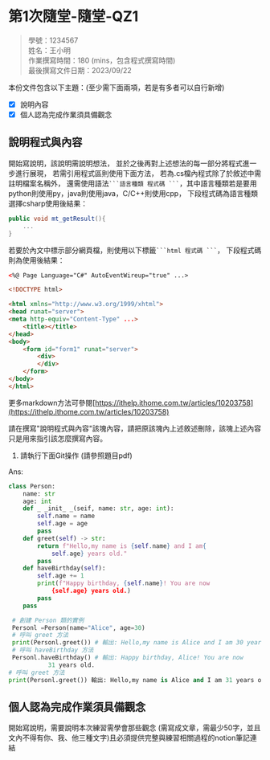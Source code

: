 # 第1次隨堂-隨堂-QZ1
>
>學號：1234567
><br />
>姓名：王小明
><br />
>作業撰寫時間：180 (mins，包含程式撰寫時間)
><br />
>最後撰寫文件日期：2023/09/22
>

本份文件包含以下主題：(至少需下面兩項，若是有多者可以自行新增)
- [x] 說明內容
- [x] 個人認為完成作業須具備觀念

## 說明程式與內容

開始寫說明，該說明需說明想法，
並於之後再對上述想法的每一部分將程式進一步進行展現，
若需引用程式區則使用下面方法，
若為.cs檔內程式除了於敘述中需註明檔案名稱外，
還需使用語法` ```語言種類 程式碼 ``` `，其中語言種類若是要用python則使用py，java則使用java，C/C++則使用cpp，
下段程式碼為語言種類選擇csharp使用後結果：

```csharp
public void mt_getResult(){
    ...
}
```

若要於內文中標示部分網頁檔，則使用以下標籤` ```html 程式碼 ``` `，
下段程式碼則為使用後結果：

```html
<%@ Page Language="C#" AutoEventWireup="true" ...>

<!DOCTYPE html>

<html xmlns="http://www.w3.org/1999/xhtml">
<head runat="server">
<meta http-equiv="Content-Type" ...>
    <title></title>
</head>
<body>
    <form id="form1" runat="server">
        <div>
        </div>
    </form>
</body>
</html>
```
更多markdown方法可參閱[https://ithelp.ithome.com.tw/articles/10203758](https://ithelp.ithome.com.tw/articles/10203758)

請在撰寫"說明程式與內容"該塊內容，請把原該塊內上述敘述刪除，該塊上述內容只是用來指引該怎麼撰寫內容。

1. 請執行下面Git操作 (請參照題目pdf)

Ans:
```py
class Person:
    name: str
    age: int
    def _ _init_ _(seif, name: str, age: int):
        self.name = name
        self.age = age
        pass
    def greet(self) -> str:
        return f"Hello,my name is {self.name} and I am{
            self.age} years old."
        pass
    def haveBirthday(self):
        self.age += 1
        print(f"Happy birthday, {self.name}! You are now
            {self.age} years old.)
        pass
    pass

 # 創建 Person 類的實例
 Personl =Person(name="Alice", age=30)
 # 呼叫 greet 方法
 print(Personl.greet()) # 輸出: Hello,my name is Alice and I am 30 years old.
 # 呼叫 haveBirthday 方法
 Personl.haveBirthday() # 輸出: Happy birthday, Alice! You are now
           31 years old.                    
# 呼叫 greet 方法
print(Personl.greet()) 輸出: Hello,my name is Alice and I am 31 years old.
```


## 個人認為完成作業須具備觀念

開始寫說明，需要說明本次練習需學會那些觀念 (需寫成文章，需最少50字，並且文內不得有你、我、他三種文字)且必須提供完整與練習相關過程的notion筆記連結